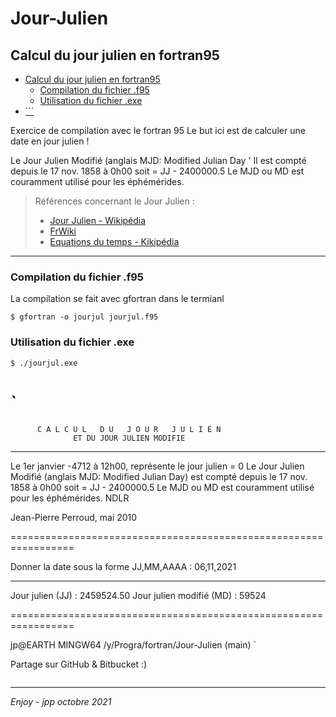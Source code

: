 # Jour-Julien
## Calcul du jour julien en fortran95
<!-- Start Document Outline -->

* [Calcul du jour julien en fortran95](#calcul-du-jour-julien-en-fortran95)
	* [Compilation du fichier .f95](#compilation-du-fichier-f95)
	* [Utilisation du fichier .exe](#utilisation-du-fichier-exe)
* [´´´](#section)

<!-- End Document Outline -->
Exercice de compilation avec le fortran 95 
Le but ici est de calculer une date en jour julien !

Le Jour Julien Modifié (anglais MJD: Modified Julian Day      '
  Il est compté depuis le 17 nov. 1858 à 0h00 soit  = JJ - 2400000.5
  Le MJD ou MD  est couramment utilisé pour les éphémérides.
  


>Références concernant le Jour Julien :   
>* [Jour Julien - Wikipédia](https://fr.wikipedia.org/wiki/Jour_julien)  
>* [FrWiki](https://www.frwiki.org/wiki/Jour_julien) 
>* [Equations du temps - Kikipédia](https://fr.wikipedia.org/wiki/%C3%89quation_du_temps) 



---
### Compilation du fichier .f95
La compilation se fait avec gfortran dans le termianl

`$ gfortran -o jourjul jourjul.f95
`



### Utilisation du fichier .exe 
`$ ./jourjul.exe
`

 
`
=================================================================
          C A L C U L   D U   J O U R   J U L I E N
                  ET DU JOUR JULIEN MODIFIE
 -----------------------------------------------------------------
 Le 1er janvier -4712 à 12h00, représente le jour julien = 0
 Le Jour Julien Modifié (anglais MJD: Modified Julian Day)
 est compté depuis le 17 nov. 1858 à 0h00 soit  = JJ - 2400000.5
 Le MJD ou MD  est couramment utilisé pour les éphémérides. NDLR

 Jean-Pierre Perroud, mai 2010

 =================================================================

 Donner la date sous la forme JJ,MM,AAAA : 06,11,2021

 -----------------------------------------------------------------
 Jour julien         (JJ) :    2459524.50
 Jour julien modifié (MD) :        59524

 =================================================================

jp@EARTH MINGW64 /y/Progra/fortran/Jour-Julien (main)
`


Partage sur GitHub & Bitbucket :) 

``` 
```

---
_Enjoy - jpp octobre 2021_


